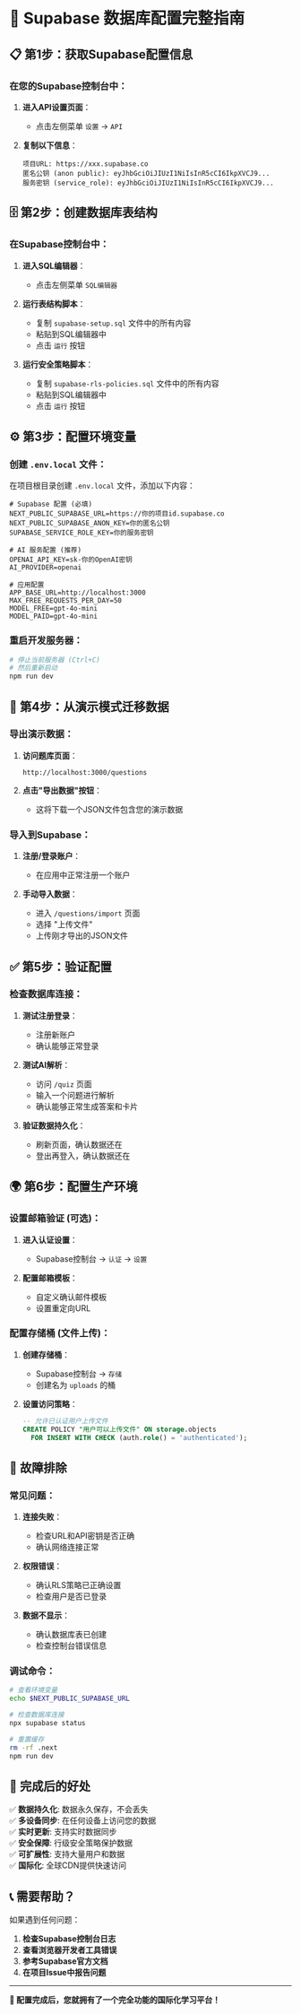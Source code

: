 # 🚀 Supabase 数据库配置完整指南

## 📋 第1步：获取Supabase配置信息

### 在您的Supabase控制台中：

1. **进入API设置页面**：
   - 点击左侧菜单 `设置` → `API`
   
2. **复制以下信息**：
   ```
   项目URL: https://xxx.supabase.co
   匿名公钥 (anon public): eyJhbGciOiJIUzI1NiIsInR5cCI6IkpXVCJ9...
   服务密钥 (service_role): eyJhbGciOiJIUzI1NiIsInR5cCI6IkpXVCJ9...
   ```

## 🗄️ 第2步：创建数据库表结构

### 在Supabase控制台中：

1. **进入SQL编辑器**：
   - 点击左侧菜单 `SQL编辑器`
   
2. **运行表结构脚本**：
   - 复制 `supabase-setup.sql` 文件中的所有内容
   - 粘贴到SQL编辑器中
   - 点击 `运行` 按钮
   
3. **运行安全策略脚本**：
   - 复制 `supabase-rls-policies.sql` 文件中的所有内容
   - 粘贴到SQL编辑器中
   - 点击 `运行` 按钮

## ⚙️ 第3步：配置环境变量

### 创建 `.env.local` 文件：

在项目根目录创建 `.env.local` 文件，添加以下内容：

```env
# Supabase 配置 (必填)
NEXT_PUBLIC_SUPABASE_URL=https://你的项目id.supabase.co
NEXT_PUBLIC_SUPABASE_ANON_KEY=你的匿名公钥
SUPABASE_SERVICE_ROLE_KEY=你的服务密钥

# AI 服务配置 (推荐)
OPENAI_API_KEY=sk-你的OpenAI密钥
AI_PROVIDER=openai

# 应用配置
APP_BASE_URL=http://localhost:3000
MAX_FREE_REQUESTS_PER_DAY=50
MODEL_FREE=gpt-4o-mini
MODEL_PAID=gpt-4o-mini
```

### 重启开发服务器：

```bash
# 停止当前服务器 (Ctrl+C)
# 然后重新启动
npm run dev
```

## 🔄 第4步：从演示模式迁移数据

### 导出演示数据：

1. **访问题库页面**：
   ```
   http://localhost:3000/questions
   ```

2. **点击"导出数据"按钮**：
   - 这将下载一个JSON文件包含您的演示数据

### 导入到Supabase：

1. **注册/登录账户**：
   - 在应用中正常注册一个账户
   
2. **手动导入数据**：
   - 进入 `/questions/import` 页面
   - 选择 "上传文件" 
   - 上传刚才导出的JSON文件

## ✅ 第5步：验证配置

### 检查数据库连接：

1. **测试注册登录**：
   - 注册新账户
   - 确认能够正常登录
   
2. **测试AI解析**：
   - 访问 `/quiz` 页面
   - 输入一个问题进行解析
   - 确认能够正常生成答案和卡片

3. **验证数据持久化**：
   - 刷新页面，确认数据还在
   - 登出再登入，确认数据还在

## 🌍 第6步：配置生产环境

### 设置邮箱验证 (可选)：

1. **进入认证设置**：
   - Supabase控制台 → `认证` → `设置`
   
2. **配置邮箱模板**：
   - 自定义确认邮件模板
   - 设置重定向URL

### 配置存储桶 (文件上传)：

1. **创建存储桶**：
   - Supabase控制台 → `存储`
   - 创建名为 `uploads` 的桶
   
2. **设置访问策略**：
   ```sql
   -- 允许已认证用户上传文件
   CREATE POLICY "用户可以上传文件" ON storage.objects
     FOR INSERT WITH CHECK (auth.role() = 'authenticated');
   ```

## 🔧 故障排除

### 常见问题：

1. **连接失败**：
   - 检查URL和API密钥是否正确
   - 确认网络连接正常
   
2. **权限错误**：
   - 确认RLS策略已正确设置
   - 检查用户是否已登录
   
3. **数据不显示**：
   - 确认数据库表已创建
   - 检查控制台错误信息

### 调试命令：

```bash
# 查看环境变量
echo $NEXT_PUBLIC_SUPABASE_URL

# 检查数据库连接
npx supabase status

# 重置缓存
rm -rf .next
npm run dev
```

## 🎯 完成后的好处

✅ **数据持久化**: 数据永久保存，不会丢失  
✅ **多设备同步**: 在任何设备上访问您的数据  
✅ **实时更新**: 支持实时数据同步  
✅ **安全保障**: 行级安全策略保护数据  
✅ **可扩展性**: 支持大量用户和数据  
✅ **国际化**: 全球CDN提供快速访问  

## 📞 需要帮助？

如果遇到任何问题：

1. **检查Supabase控制台日志**
2. **查看浏览器开发者工具错误**
3. **参考Supabase官方文档**
4. **在项目Issue中报告问题**

---

**🎉 配置完成后，您就拥有了一个完全功能的国际化学习平台！**